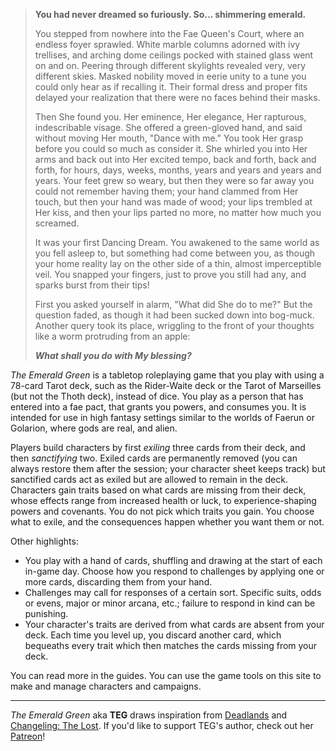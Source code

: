 > **You had never dreamed so furiously. So... shimmering emerald.**
>
> You stepped from nowhere into the Fae Queen's Court, where an endless foyer sprawled. White marble columns adorned with ivy trellises, and arching dome ceilings pocked with stained glass went on and on. Peering through different skylights revealed very, very different skies. Masked nobility moved in eerie unity to a tune you could only hear as if recalling it. Their formal dress and proper fits delayed your realization that there were no faces behind their masks.
>
> Then She found you. Her eminence, Her elegance, Her rapturous, indescribable visage. She offered a green-gloved hand, and said without moving Her mouth, "Dance with me." You took Her grasp before you could so much as consider it. She whirled you into Her arms and back out into Her excited tempo, back and forth, back and forth, for hours, days, weeks, months, years and years and years and years. Your feet grew so weary, but then they were so far away you could not remember having them; your hand clammed from Her touch, but then your hand was made of wood; your lips trembled at Her kiss, and then your lips parted no more, no matter how much you screamed.
>
> It was your first Dancing Dream. You awakened to the same world as you fell asleep to, but something had come between you, as though your home reality lay on the other side of a thin, almost imperceptible veil. You snapped your fingers, just to prove you still had any, and sparks burst from their tips!
>
> First you asked yourself in alarm, "What did She do to me?" But the question faded, as though it had been sucked down into bog-muck. Another query took its place, wriggling to the front of your thoughts like a worm protruding from an apple:
>
> ***What shall you do with My blessing?***

*The Emerald Green* is a tabletop roleplaying game that you play with using a 78-card Tarot deck, such as the Rider-Waite deck or the Tarot of Marseilles (but not the Thoth deck), instead of dice. You play as a person that has entered into a fae pact, that grants you powers, and consumes you. It is intended for use in high fantasy settings similar to the worlds of Faerun or Golarion, where gods are real, and alien.

Players build characters by first *exiling* three cards from their deck, and then *sanctifying* two. Exiled cards are permanently removed (you can always restore them after the session; your character sheet keeps track) but sanctified cards act as exiled but are allowed to remain in the deck. Characters gain traits based on what cards are missing from their deck, whose effects range from increased health or luck, to experience-shaping powers and covenants. You do not pick which traits you gain. You choose what to exile, and the consequences happen whether you want them or not.

Other highlights:

- You play with a hand of cards, shuffling and drawing at the start of each in-game day. Choose how you respond to challenges by applying one or more cards, discarding them from your hand.
- Challenges may call for responses of a certain sort. Specific suits, odds or evens, major or minor arcana, etc.; failure to respond in kind can be punishing.
- Your character's traits are derived from what cards are absent from your deck. Each time you level up, you discard another card, which bequeaths every trait which then matches the cards missing from your deck.

You can read more in the guides. You can use the game tools on this site to make and manage characters and campaigns.

------

*The Emerald Green* aka **TEG** draws inspiration from [Deadlands](https://en.wikipedia.org/wiki/Deadlands) and [Changeling: The Lost](https://en.wikipedia.org/wiki/Changeling:_The_Lost). If you'd like to support TEG's author, check out her [Patreon](https://www.patreon.com/c/garbados)!
